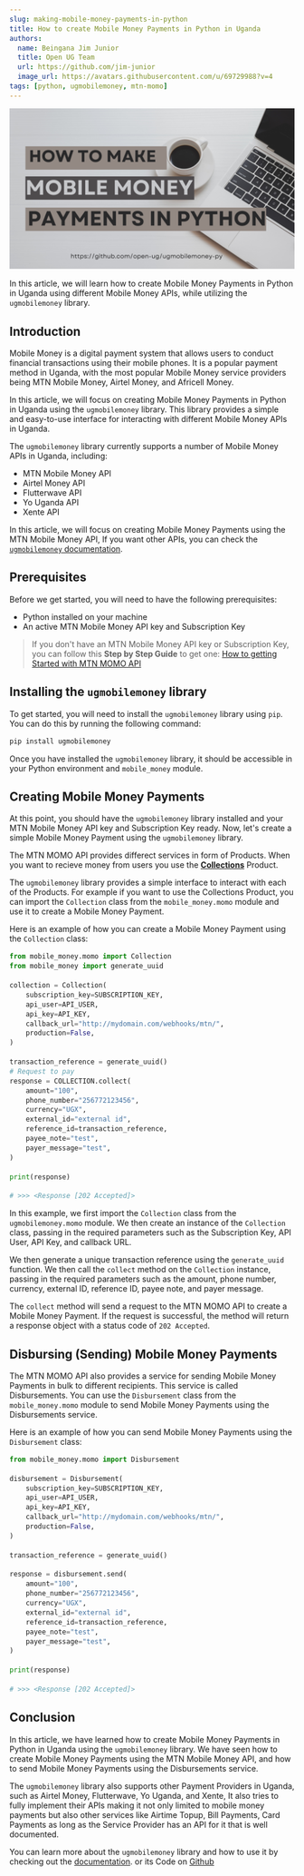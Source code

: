 ```yaml
---
slug: making-mobile-money-payments-in-python
title: How to create Mobile Money Payments in Python in Uganda
authors:
  name: Beingana Jim Junior
  title: Open UG Team
  url: https://github.com/jim-junior
  image_url: https://avatars.githubusercontent.com/u/69729988?v=4
tags: [python, ugmobilemoney, mtn-momo]
---
```


![How to create Mobile Money Payments in Python in Uganda](./banner.png)

In this article, we will learn how to create Mobile Money Payments in Python in Uganda using different Mobile Money APIs, while utilizing the `ugmobilemoney` library.

<!--truncate-->

## Introduction

Mobile Money is a digital payment system that allows users to conduct financial transactions using their mobile phones. It is a popular payment method in Uganda, with the most popular Mobile Money service providers being MTN Mobile Money, Airtel Money, and Africell Money.

In this article, we will focus on creating Mobile Money Payments in Python in Uganda using the `ugmobilemoney` library. This library provides a simple and easy-to-use interface for interacting with different Mobile Money APIs in Uganda.

The `ugmobilemoney` library currently supports a number of Mobile Money APIs in Uganda, including:

- MTN Mobile Money API
- Airtel Money API
- Flutterwave API
- Yo Uganda API
- Xente API

In this article, we will focus on creating Mobile Money Payments using the MTN Mobile Money API, If you want other APIs, you can check the [`ugmobilemoney` documentation](https://open.cranom.cloud/ugmobilemoney/intro).

## Prerequisites

Before we get started, you will need to have the following prerequisites:

- Python installed on your machine
- An active MTN Mobile Money API key and Subscription Key

> If you don't have an MTN Mobile Money API key or Subscription Key, you can follow this **Step by Step Guide** to get one: [How to getting Started with MTN MOMO API](https://open.cranom.cloud/ugmobilemoney/mtn-momo/getting-started)

## Installing the `ugmobilemoney` library

To get started, you will need to install the `ugmobilemoney` library using `pip`. You can do this by running the following command:

```bash
pip install ugmobilemoney
```

Once you have installed the `ugmobilemoney` library, it should be accessible in your Python environment and `mobile_money` module.

## Creating Mobile Money Payments

At this point, you should have the `ugmobilemoney` library installed and your MTN Mobile Money API key and Subscription Key ready. Now, let's create a simple Mobile Money Payment using the `ugmobilemoney` library.

The MTN MOMO API provides differect services in form of Products. When you want to recieve money from users you use the [**Collections**](https://momodeveloper.mtn.com/product#product=collections) Product.

The `ugmobilemoney` library provides a simple interface to interact with each of the Products. For example if you want to use the Collections Product, you can import the `Collection` class from the `mobile_money.momo` module and use it to create a Mobile Money Payment.

Here is an example of how you can create a Mobile Money Payment using the `Collection` class:

```python
from mobile_money.momo import Collection
from mobile_money import generate_uuid

collection = Collection(
    subscription_key=SUBSCRIPTION_KEY,
    api_user=API_USER,
    api_key=API_KEY,
    callback_url="http://mydomain.com/webhooks/mtn/",
    production=False,
)

transaction_reference = generate_uuid()
# Request to pay
response = COLLECTION.collect(
    amount="100",
    phone_number="256772123456",
    currency="UGX",
    external_id="external id",
    reference_id=transaction_reference,
    payee_note="test",
    payer_message="test",
)

print(response)

# >>> <Response [202 Accepted]>
```

In this example, we first import the `Collection` class from the `ugmobilemoney.momo` module. We then create an instance of the `Collection` class, passing in the required parameters such as the Subscription Key, API User, API Key, and callback URL.

We then generate a unique transaction reference using the `generate_uuid` function. We then call the `collect` method on the `Collection` instance, passing in the required parameters such as the amount, phone number, currency, external ID, reference ID, payee note, and payer message.

The `collect` method will send a request to the MTN MOMO API to create a Mobile Money Payment. If the request is successful, the method will return a response object with a status code of `202 Accepted`.

## Disbursing (Sending) Mobile Money Payments

The MTN MOMO API also provides a service for sending Mobile Money Payments in bulk to different recipients. This service is called Disbursements. You can use the `Disbursement` class from the `mobile_money.momo` module to send Mobile Money Payments using the Disbursements service.

Here is an example of how you can send Mobile Money Payments using the `Disbursement` class:

```python
from mobile_money.momo import Disbursement

disbursement = Disbursement(
    subscription_key=SUBSCRIPTION_KEY,
    api_user=API_USER,
    api_key=API_KEY,
    callback_url="http://mydomain.com/webhooks/mtn/",
    production=False,
)

transaction_reference = generate_uuid()

response = disbursement.send(
    amount="100",
    phone_number="256772123456",
    currency="UGX",
    external_id="external id",
    reference_id=transaction_reference,
    payee_note="test",
    payer_message="test",
)

print(response)

# >>> <Response [202 Accepted]>
```

## Conclusion

In this article, we have learned how to create Mobile Money Payments in Python in Uganda using the `ugmobilemoney` library. We have seen how to create Mobile Money Payments using the MTN Mobile Money API, and how to send Mobile Money Payments using the Disbursements service.

The `ugmobilemoney` library also supports other Payment Providers in Uganda, such as Airtel Money, Flutterwave, Yo Uganda, and Xente, It also tries to fully implement their APIs making it not only limited to mobile money payments but also other services like Airtime Topup, Bill Payments, Card Payments as long as the Service Provider has an API for it that is well documented.

You can learn more about the `ugmobilemoney` library and how to use it by checking out the [documentation](https://open.cranom.cloud/ugmobilemoney/intro). or its Code on [Github](https://github.com/open-ug/ugmobilemoney-py)